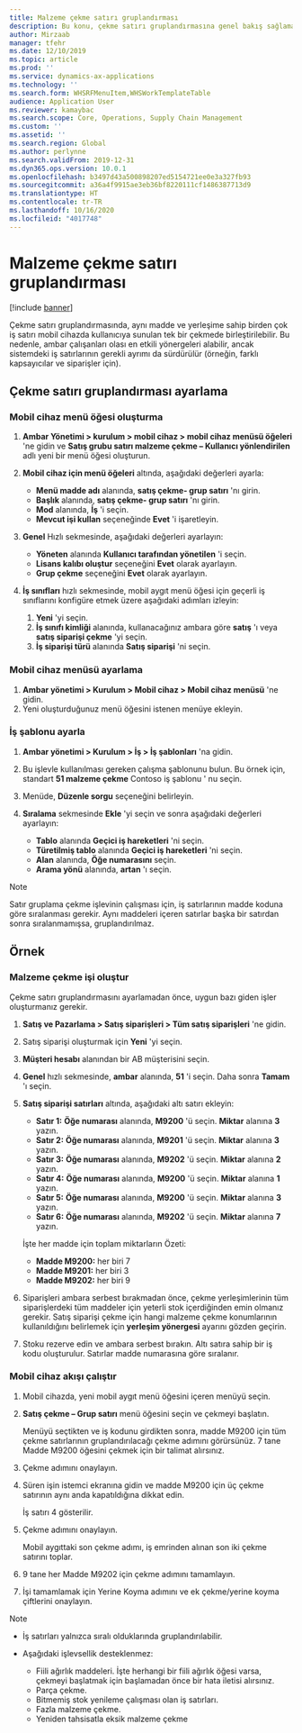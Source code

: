```yaml
---
title: Malzeme çekme satırı gruplandırması
description: Bu konu, çekme satırı gruplandırmasına genel bakış sağlamaktadır.
author: Mirzaab
manager: tfehr
ms.date: 12/10/2019
ms.topic: article
ms.prod: ''
ms.service: dynamics-ax-applications
ms.technology: ''
ms.search.form: WHSRFMenuItem,WHSWorkTemplateTable
audience: Application User
ms.reviewer: kamaybac
ms.search.scope: Core, Operations, Supply Chain Management
ms.custom: ''
ms.assetid: ''
ms.search.region: Global
ms.author: perlynne
ms.search.validFrom: 2019-12-31
ms.dyn365.ops.version: 10.0.1
ms.openlocfilehash: b3497d43a500898207ed5154721ee0e3a327fb93
ms.sourcegitcommit: a36a4f9915ae3eb36bf8220111cf1486387713d9
ms.translationtype: HT
ms.contentlocale: tr-TR
ms.lasthandoff: 10/16/2020
ms.locfileid: "4017748"
---
```

# <a name="pick-line-grouping"></a>Malzeme çekme satırı gruplandırması

[!include [banner](../includes/banner.md)]

Çekme satırı gruplandırmasında, aynı madde ve yerleşime sahip birden çok iş satırı mobil cihazda kullanıcıya sunulan tek bir çekmede birleştirilebilir. Bu nedenle, ambar çalışanları olası en etkili yönergeleri alabilir, ancak sistemdeki iş satırlarının gerekli ayrımı da sürdürülür (örneğin, farklı kapsayıcılar ve siparişler için).

## <a name="set-up-pick-line-grouping"></a>Çekme satırı gruplandırması ayarlama

### <a name="create-a-mobile-device-menu-item"></a>Mobil cihaz menü öğesi oluşturma

1. **Ambar Yönetimi \> kurulum \> mobil cihaz \> mobil cihaz menüsü öğeleri** 'ne gidin ve **Satış grubu satırı malzeme çekme – Kullanıcı yönlendirilen** adlı yeni bir menü öğesi oluşturun.
2. **Mobil cihaz için menü öğeleri** altında, aşağıdaki değerleri ayarla:

    - **Menü madde adı** alanında, **satış çekme- grup satırı** 'nı girin.
    - **Başlık** alanında, **satış çekme- grup satırı** 'nı girin.
    - **Mod** alanında, **İş** 'i seçin.
    - **Mevcut işi kullan** seçeneğinde **Evet** 'i işaretleyin.

3. **Genel** Hızlı sekmesinde, aşağıdaki değerleri ayarlayın:

    - **Yöneten** alanında **Kullanıcı tarafından yönetilen** 'i seçin.
    - **Lisans kalıbı oluştur** seçeneğini **Evet** olarak ayarlayın.
    - **Grup çekme** seçeneğini **Evet** olarak ayarlayın.

4. **İş sınıfları** hızlı sekmesinde, mobil aygıt menü öğesi için geçerli iş sınıflarını konfigüre etmek üzere aşağıdaki adımları izleyin:

    1. **Yeni** 'yi seçin.
    2. **İş sınıfı kimliği** alanında, kullanacağınız ambara göre **satış** 'ı veya **satış siparişi çekme** 'yi seçin.
    3. **İş siparişi türü** alanında **Satış siparişi** 'ni seçin.

### <a name="set-up-a-mobile-device-menu"></a>Mobil cihaz menüsü ayarlama

1. **Ambar yönetimi \> Kurulum \> Mobil cihaz \> Mobil cihaz menüsü** 'ne gidin. 
1. Yeni oluşturduğunuz menü öğesini istenen menüye ekleyin.

### <a name="set-up-a-work-template"></a>İş şablonu ayarla

1. **Ambar yönetimi \> Kurulum \> İş \> İş şablonları** 'na gidin.
1. Bu işlevle kullanılması gereken çalışma şablonunu bulun. Bu örnek için, standart **51 malzeme çekme** Contoso iş şablonu ' nu seçin.
1. Menüde, **Düzenle sorgu** seçeneğini belirleyin.
1. **Sıralama** sekmesinde **Ekle** 'yi seçin ve sonra aşağıdaki değerleri ayarlayın:

    - **Tablo** alanında **Geçici iş hareketleri** 'ni seçin.
    - **Türetilmiş tablo** alanında **Geçici iş hareketleri** 'ni seçin.
    - **Alan** alanında, **Öğe numarasını** seçin.
    - **Arama yönü** alanında, **artan** 'ı seçin.

> [!NOTE]
> Satır gruplama çekme işlevinin çalışması için, iş satırlarının madde koduna göre sıralanması gerekir. Aynı maddeleri içeren satırlar başka bir satırdan sonra sıralanmamışsa, gruplandırılmaz.

## <a name="example"></a>Örnek

### <a name="create-picking-work"></a>Malzeme çekme işi oluştur

Çekme satırı gruplandırmasını ayarlamadan önce, uygun bazı giden işler oluşturmanız gerekir.

1. **Satış ve Pazarlama \> Satış siparişleri \> Tüm satış siparişleri** 'ne gidin.
2. Satış siparişi oluşturmak için **Yeni** 'yi seçin. 
3. **Müşteri hesabı** alanından bir AB müşterisini seçin. 
4. **Genel** hızlı sekmesinde, **ambar** alanında, **51** 'i seçin. Daha sonra **Tamam** 'ı seçin.
5. **Satış siparişi satırları** altında, aşağıdaki altı satırı ekleyin:

    - **Satır 1:** **Öğe numarası** alanında, **M9200** 'ü seçin. **Miktar** alanına **3** yazın.
    - **Satır 2:** **Öğe numarası** alanında, **M9201** 'ü seçin. **Miktar** alanına **3** yazın. 
    - **Satır 3:** **Öğe numarası** alanında, **M9202** 'ü seçin. **Miktar** alanına **2** yazın. 
    - **Satır 4:** **Öğe numarası** alanında, **M9200** 'ü seçin. **Miktar** alanına **1** yazın. 
    - **Satır 5:** **Öğe numarası** alanında, **M9200** 'ü seçin. **Miktar** alanına **3** yazın.
    - **Satır 6:** **Öğe numarası** alanında, **M9202** 'ü seçin. **Miktar** alanına **7** yazın. 

    İşte her madde için toplam miktarların Özeti:

    - **Madde M9200:** her biri 7
    - **Madde M9201:** her biri 3
    - **Madde M9202:** her biri 9

6. Siparişleri ambara serbest bırakmadan önce, çekme yerleşimlerinin tüm siparişlerdeki tüm maddeler için yeterli stok içerdiğinden emin olmanız gerekir. Satış siparişi çekme için hangi malzeme çekme konumlarının kullanıldığını belirlemek için **yerleşim yönergesi** ayarını gözden geçirin.
7. Stoku rezerve edin ve ambara serbest bırakın. Altı satıra sahip bir iş kodu oluşturulur. Satırlar madde numarasına göre sıralanır.

### <a name="run-the-mobile-device-flow"></a>Mobil cihaz akışı çalıştır

1. Mobil cihazda, yeni mobil aygıt menü öğesini içeren menüyü seçin.
1. **Satış çekme – Grup satırı** menü öğesini seçin ve çekmeyi başlatın.

    Menüyü seçtikten ve iş kodunu girdikten sonra, madde M9200 için tüm çekme satırlarının gruplandırılacağı çekme adımını görürsünüz. 7 tane Madde M9200 öğesini çekmek için bir talimat alırsınız.

1. Çekme adımını onaylayın. 
1. Süren işin istemci ekranına gidin ve madde M9200 için üç çekme satırının aynı anda kapatıldığına dikkat edin.

    İş satırı 4 gösterilir.

1. Çekme adımını onaylayın.

    Mobil aygıttaki son çekme adımı, iş emrinden alınan son iki çekme satırını toplar.

1. 9 tane her Madde M9202 için çekme adımını tamamlayın.
1. İşi tamamlamak için Yerine Koyma adımını ve ek çekme/yerine koyma çiftlerini onaylayın.

> [!NOTE]
> - İş satırları yalnızca sıralı olduklarında gruplandırılabilir.
> - Aşağıdaki işlevsellik desteklenmez:
>
>    - Fiili ağırlık maddeleri. İşte herhangi bir fiili ağırlık öğesi varsa, çekmeyi başlatmak için başlamadan önce bir hata iletisi alırsınız.
>    - Parça çekme.
>    - Bitmemiş stok yenileme çalışması olan iş satırları.
>    - Fazla malzeme çekme.
>    - Yeniden tahsisatla eksik malzeme çekme
